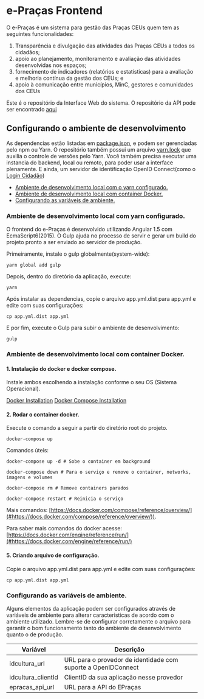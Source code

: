 # e-Praças Frontend

O e-Praças é um sistema para gestão das Praças CEUs quem tem as seguintes funcionalidades: 
1. Transparência e divulgação das atividades das Praças CEUs a todos os cidadãos; 
2. apoio ao planejamento, monitoramento e avaliação das atividades desenvolvidas nos espaços; 
3. fornecimento de indicadores (relatórios e estatísticas) para a avaliação e melhoria contínua da gestão dos CEUs; e 
4. apoio à comunicação entre municípios, MinC, gestores e comunidades dos CEUs

Este é o repositório da Interface Web do sistema. O repositório da API pode ser encontrado [aqui](https://github.com/culturagovbr/epracas-backend)

## Configurando o ambiente de desenvolvimento
As dependencias estão listadas em [package.json](package.json), e podem ser gerenciadas pelo npm ou Yarn. O repositório também possui um arquivo [yarn.lock](yarn.lock) que auxilia o controle de versões pelo Yarn. Você também precisa executar uma instancia do backend, local ou remoto, para poder usar a interface plenamente. E ainda, um servidor de identificação OpenID Connect(como o [Login Cidadão](http://github.com/redelivre/login-cidadao))

- [Ambiente de desenvolvimento local com o yarn configurado.](#ambiente-de-desenvolvimento-local-com-yarn-configurado)
- [Ambiente de desenvolvimento local com container Docker.](#ambiente-de-desenvolvimento-local-com-container-docker)
- [Configurando as variáveis de ambiente.](#configurando-as-variáveis-de-ambiente)

### Ambiente de desenvolvimento local com yarn configurado.
O frontend do e-Praças é desenvolvido utilizando Angular 1.5 com EcmaScript6(2015). O Gulp ajuda no processo de servir e gerar um build do projeto pronto a ser enviado ao servidor de produção.

Primeiramente, instale o gulp globalmente(system-wide):
```
yarn global add gulp
```

Depois, dentro do diretório da aplicação, execute:
```
yarn
```

Após instalar as dependencias, copie o arquivo app.yml.dist para app.yml e edite com suas configurações:
```
cp app.yml.dist app.yml
```

E por fim, execute o Gulp para subir o ambiente de desenvolvimento:
```
gulp
```

### Ambiente de desenvolvimento local com container Docker.

#### 1. Instalação do docker e docker compose.
Instale ambos escolhendo a instalação conforme o seu OS (Sistema Operacional).

[Docker Installation](https://docs.docker.com/engine/installation/)
[Docker Compose Installation](https://docs.docker.com/compose/install/)
    
#### 2. Rodar o container docker.
Execute o comando a seguir a partir do diretório root do projeto.

    docker-compose up

Comandos úteis:
```
docker-compose up -d # Sobe o container em background
```
```
docker-compose down # Para o serviço e remove o container, networks, imagens e volumes
```
```
docker-compose rm # Remove containers parados
```
```
docker-compose restart # Reinicia o serviço
```
Mais comandos:
[https://docs.docker.com/compose/reference/overview/](#https://docs.docker.com/compose/reference/overview/)).

Para saber mais comandos do docker acesse: [https://docs.docker.com/engine/reference/run/](#https://docs.docker.com/engine/reference/run/)

#### 5. Criando arquivo de configuração. 
Copie o arquivo app.yml.dist para app.yml e edite com suas configurações:

    cp app.yml.dist app.yml

### Configurando as variáveis de ambiente.
Alguns elementos da aplicação podem ser configurados através de variáveis de ambiente para alterar caracteristicas de acordo com o ambiente utilizado. Lembre-se de configurar corretamente o arquivo para garantir o bom funcionamento tanto do ambiente de desenvolvimento quanto o de produção.

| Variável      | Descrição |
|---------------|-----------|
|idcultura_url  | URL para o provedor de identidade com suporte a OpenIDConnect |
|idcultura_clientId | ClientID da sua aplicação nesse provedor |
|epracas_api_url | URL para a API do EPraças |
